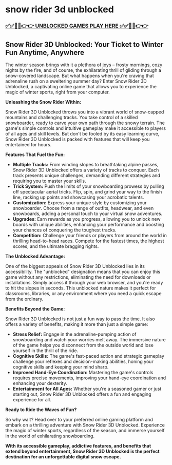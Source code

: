 # snow rider 3d unblocked

### [✅✅🔴🔴👉👉 UNBLOCKED GAMES PLAY HERE ✅✅🔴🔴👉👉](https://topstoryindia.com)

##  Snow Rider 3D Unblocked: Your Ticket to Winter Fun Anytime, Anywhere

The winter season brings with it a plethora of joys – frosty mornings, cozy nights by the fire, and of course, the exhilarating thrill of gliding through a snow-covered landscape. But what happens when you're craving that adrenaline rush on a sweltering summer day? Enter Snow Rider 3D Unblocked, a captivating online game that allows you to experience the magic of winter sports, right from your computer.

**Unleashing the Snow Rider Within:**

Snow Rider 3D Unblocked throws you into a vibrant world of snow-capped mountains and challenging tracks. You take control of a skilled snowboarder, ready to carve your own path through the snowy terrain. The game's simple controls and intuitive gameplay make it accessible to players of all ages and skill levels. But don't be fooled by its easy learning curve, Snow Rider 3D Unblocked is packed with features that will keep you entertained for hours.

**Features That Fuel the Fun:**

* **Multiple Tracks:**  From winding slopes to breathtaking alpine passes, Snow Rider 3D Unblocked offers a variety of tracks to conquer. Each track presents unique challenges, demanding different strategies and requiring you to master your skills.
* **Trick System:**  Push the limits of your snowboarding prowess by pulling off spectacular aerial tricks. Flip, spin, and grind your way to the finish line, racking up points and showcasing your acrobatic talents.
* **Customization:**  Express your unique style by customizing your snowboarder. Choose from a range of outfits, headwear, and even snowboards, adding a personal touch to your virtual snow adventures.
* **Upgrades:**  Earn rewards as you progress, allowing you to unlock new boards with unique abilities, enhancing your performance and boosting your chances of conquering the toughest tracks.
* **Competition:**  Challenge your friends or players from around the world in thrilling head-to-head races. Compete for the fastest times, the highest scores, and the ultimate bragging rights.

**The Unblocked Advantage:**

One of the biggest appeals of Snow Rider 3D Unblocked lies in its accessibility. The "unblocked" designation means that you can enjoy this game without any restrictions, eliminating the need for downloads or installations. Simply access it through your web browser, and you're ready to hit the slopes in seconds. This unblocked nature makes it perfect for classrooms, libraries, or any environment where you need a quick escape from the ordinary.

**Benefits Beyond the Game:**

Snow Rider 3D Unblocked is not just a fun way to pass the time. It also offers a variety of benefits, making it more than just a simple game:

* **Stress Relief:**  Engage in the adrenaline-pumping action of snowboarding and watch your worries melt away. The immersive nature of the game helps you disconnect from the outside world and lose yourself in the thrill of the ride.
* **Cognitive Skills:**  The game's fast-paced action and strategic gameplay challenge your reflexes and decision-making abilities, honing your cognitive skills and keeping your mind sharp.
* **Improved Hand-Eye Coordination:**  Mastering the game's controls requires precise movements, improving your hand-eye coordination and enhancing your dexterity.
* **Entertainment for All Ages:**  Whether you're a seasoned gamer or just starting out, Snow Rider 3D Unblocked offers a fun and engaging experience for all.

**Ready to Ride the Waves of Fun?**

So why wait?  Head over to your preferred online gaming platform and embark on a thrilling adventure with Snow Rider 3D Unblocked. Experience the magic of winter sports, regardless of the season, and immerse yourself in the world of exhilarating snowboarding. 

**With its accessible gameplay, addictive features, and benefits that extend beyond entertainment, Snow Rider 3D Unblocked is the perfect destination for an unforgettable digital snow escape.** 
